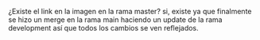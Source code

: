 ¿Existe el link en la imagen en la rama master?
si, existe  ya que finalmente se hizo un merge en la rama main haciendo un update de la rama development
así que todos los cambios se ven reflejados.
